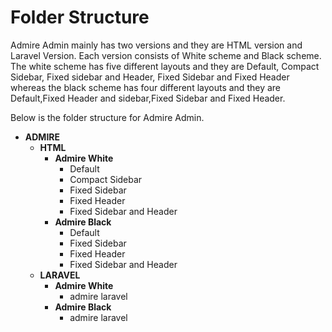 # Folder Structure

Admire Admin mainly has two versions and they are HTML version and Laravel Version. Each version consists of White scheme and Black scheme. The white scheme has five different layouts and they are Default, Compact Sidebar, Fixed sidebar and Header, Fixed Sidebar and Fixed Header whereas the black scheme has four different layouts and they are Default,Fixed Header and sidebar,Fixed Sidebar and Fixed Header.

Below is the folder structure for Admire Admin.

* **ADMIRE**
  * **HTML**
    * **Admire White**
      * Default
      * Compact Sidebar
      * Fixed Sidebar
      * Fixed Header
      * Fixed Sidebar and Header
    * **Admire Black**
      * Default
      * Fixed Sidebar
      * Fixed Header
      * Fixed Sidebar and Header
  * **LARAVEL**
    * **Admire White**
      * admire laravel
    * **Admire Black**
      * admire laravel

